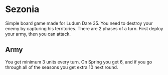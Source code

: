 # Sezonia

Simple board game made for Ludum Dare 35. You need to destroy your enemy by capturing his territories. There are 2 phases
of a turn. First deploy your army, then you can attack.

## Army
You get minimum  3 units every turn. On Spring you get 6, and if you go through all of the seasons you get extra 10 next round.